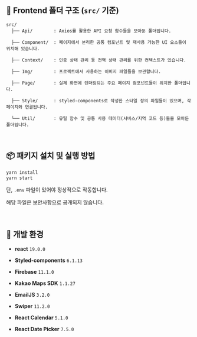 ## 📁 Frontend 폴더 구조 (`src/` 기준)

```
src/
  ├── Api/        : Axios를 활용한 API 요청 함수들을 모아둔 폴더입니다.
  
  ├── Component/  : 페이지에서 분리한 공통 컴포넌트 및 재사용 가능한 UI 요소들이 위치해 있습니다.
  
  ├── Context/    : 인증 상태 관리 등 전역 상태 관리를 위한 컨텍스트가 있습니다.
  
  ├── Img/        : 프로젝트에서 사용하는 이미지 파일들을 보관합니다.
  
  ├── Page/       : 실제 화면에 렌더링되는 주요 페이지 컴포넌트들이 위치한 폴더입니다.
  
  ├── Style/      : styled-components로 작성한 스타일 정의 파일들이 있으며, 각 페이지와 연결됩니다.
  
  └── Util/       : 유틸 함수 및 공통 사용 데이터(서비스/지역 코드 등)들을 모아둔 폴더입니다.
```

<br/>

## 📦 패키지 설치 및 실행 방법

```bash
yarn install
yarn start
```

단, `.env` 파일이 있어야 정상적으로 작동합니다.

해당 파일은 보안사항으로 공개되지 않습니다.

<br/>

## 🧱 개발 환경

- **react** `19.0.0`

- **Styled-components** `6.1.13`

- **Firebase** `11.1.0`

- **Kakao Maps SDK** `1.1.27`

- **EmailJS** `3.2.0`  

- **Swiper** `11.2.0`  

- **React Calendar** `5.1.0`  

- **React Date Picker** `7.5.0`